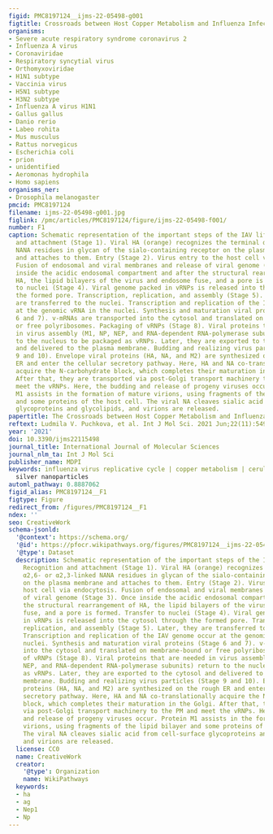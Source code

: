 ```yaml
---
figid: PMC8197124__ijms-22-05498-g001
figtitle: Crossroads between Host Copper Metabolism and Influenza Infection
organisms:
- Severe acute respiratory syndrome coronavirus 2
- Influenza A virus
- Coronaviridae
- Respiratory syncytial virus
- Orthomyxoviridae
- H1N1 subtype
- Vaccinia virus
- H5N1 subtype
- H3N2 subtype
- Influenza A virus H1N1
- Gallus gallus
- Danio rerio
- Labeo rohita
- Mus musculus
- Rattus norvegicus
- Escherichia coli
- prion
- unidentified
- Aeromonas hydrophila
- Homo sapiens
organisms_ner:
- Drosophila melanogaster
pmcid: PMC8197124
filename: ijms-22-05498-g001.jpg
figlink: /pmc/articles/PMC8197124/figure/ijms-22-05498-f001/
number: F1
caption: Schematic representation of the important steps of the IAV life cycle. Recognition
  and attachment (Stage 1). Viral HA (orange) recognizes the terminal α2,6- or α2,3-linked
  NANA residues in glycan of the sialo-containing receptor on the plasma membrane
  and attaches to them. Entry (Stage 2). Virus entry to the host cell via endocytosis.
  Fusion of endosomal and viral membranes and release of viral genome (Stage 3). Once
  inside the acidic endosomal compartment and after the structural rearrangement of
  HA, the lipid bilayers of the virus and endosome fuse, and a pore is formed. Transfer
  to nuclei (Stage 4). Viral genome packed in vRNPs is released into the cytosol through
  the formed pore. Transcription, replication, and assembly (Stage 5). Later, they
  are transferred to the nuclei. Transcription and replication of the IAV genome occur
  at the genomic vRNA in the nuclei. Synthesis and maturation viral proteins (Stage
  6 and 7). v-mRNAs are transported into the cytosol and translated on membrane-bound
  or free polyribosomes. Packaging of vRNPs (Stage 8). Viral proteins that are needed
  in virus assembly (M1, NP, NEP, and RNA-dependent RNA-polymerase subunits) return
  to the nucleus to be packaged as vRNPs. Later, they are exported to the cytosol
  and delivered to the plasma membrane. Budding and realizing virus particles (Stage
  9 and 10). Envelope viral proteins (HA, NA, and M2) are synthesized on the rough
  ER and enter the cellular secretory pathway. Here, HA and NA co-translationally
  acquire the N-carbohydrate block, which completes their maturation in the Golgi.
  After that, they are transported via post-Golgi transport machinery to the PM and
  meet the vRNPs. Here, the budding and release of progeny viruses occur. Protein
  M1 assists in the formation of mature virions, using fragments of the lipid bilayer
  and some proteins of the host cell. The viral NA cleaves sialic acid from cell-surface
  glycoproteins and glycolipids, and virions are released.
papertitle: The Crossroads between Host Copper Metabolism and Influenza Infection.
reftext: Ludmila V. Puchkova, et al. Int J Mol Sci. 2021 Jun;22(11):5498.
year: '2021'
doi: 10.3390/ijms22115498
journal_title: International Journal of Molecular Sciences
journal_nlm_ta: Int J Mol Sci
publisher_name: MDPI
keywords: influenza virus replicative cycle | copper metabolism | ceruloplasmin |
  silver nanoparticles
automl_pathway: 0.8887062
figid_alias: PMC8197124__F1
figtype: Figure
redirect_from: /figures/PMC8197124__F1
ndex: ''
seo: CreativeWork
schema-jsonld:
  '@context': https://schema.org/
  '@id': https://pfocr.wikipathways.org/figures/PMC8197124__ijms-22-05498-g001.html
  '@type': Dataset
  description: Schematic representation of the important steps of the IAV life cycle.
    Recognition and attachment (Stage 1). Viral HA (orange) recognizes the terminal
    α2,6- or α2,3-linked NANA residues in glycan of the sialo-containing receptor
    on the plasma membrane and attaches to them. Entry (Stage 2). Virus entry to the
    host cell via endocytosis. Fusion of endosomal and viral membranes and release
    of viral genome (Stage 3). Once inside the acidic endosomal compartment and after
    the structural rearrangement of HA, the lipid bilayers of the virus and endosome
    fuse, and a pore is formed. Transfer to nuclei (Stage 4). Viral genome packed
    in vRNPs is released into the cytosol through the formed pore. Transcription,
    replication, and assembly (Stage 5). Later, they are transferred to the nuclei.
    Transcription and replication of the IAV genome occur at the genomic vRNA in the
    nuclei. Synthesis and maturation viral proteins (Stage 6 and 7). v-mRNAs are transported
    into the cytosol and translated on membrane-bound or free polyribosomes. Packaging
    of vRNPs (Stage 8). Viral proteins that are needed in virus assembly (M1, NP,
    NEP, and RNA-dependent RNA-polymerase subunits) return to the nucleus to be packaged
    as vRNPs. Later, they are exported to the cytosol and delivered to the plasma
    membrane. Budding and realizing virus particles (Stage 9 and 10). Envelope viral
    proteins (HA, NA, and M2) are synthesized on the rough ER and enter the cellular
    secretory pathway. Here, HA and NA co-translationally acquire the N-carbohydrate
    block, which completes their maturation in the Golgi. After that, they are transported
    via post-Golgi transport machinery to the PM and meet the vRNPs. Here, the budding
    and release of progeny viruses occur. Protein M1 assists in the formation of mature
    virions, using fragments of the lipid bilayer and some proteins of the host cell.
    The viral NA cleaves sialic acid from cell-surface glycoproteins and glycolipids,
    and virions are released.
  license: CC0
  name: CreativeWork
  creator:
    '@type': Organization
    name: WikiPathways
  keywords:
  - ha
  - ag
  - Nep1
  - Np
---
```

